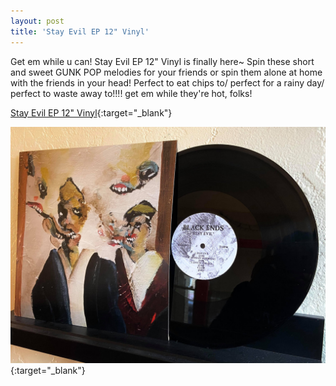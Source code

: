 ```yaml
---
layout: post
title: 'Stay Evil EP 12" Vinyl'
---
```

Get em while u can! Stay Evil EP 12" Vinyl is finally here~ Spin these short and sweet GUNK POP melodies for your friends or spin them alone at home with the friends in your head! Perfect to eat chips to/ perfect for a rainy day/ perfect to waste away to!!!! get em while they're hot, folks!

[Stay Evil EP 12\" Vinyl](https://blackends.bandcamp.com/album/stay-evil){:target="_blank"}

[![Stay Evil EP 12" Vinyl](/assets/img/stay-evil-vinyl1.jpg)](https://blackends.bandcamp.com/album/stay-evil){:target="_blank"}
